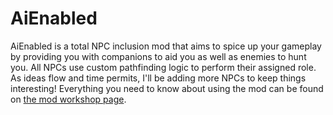 # AiEnabled

AiEnabled is a total NPC inclusion mod that aims to spice up your gameplay by providing you with companions to aid you as well as enemies to hunt you. All NPCs use custom pathfinding logic to perform their assigned role. As ideas flow and time permits, I'll be adding more NPCs to keep things interesting! Everything you need to know about using the mod can be found on [the mod workshop page](https://steamcommunity.com/sharedfiles/filedetails/?id=2596208372).
